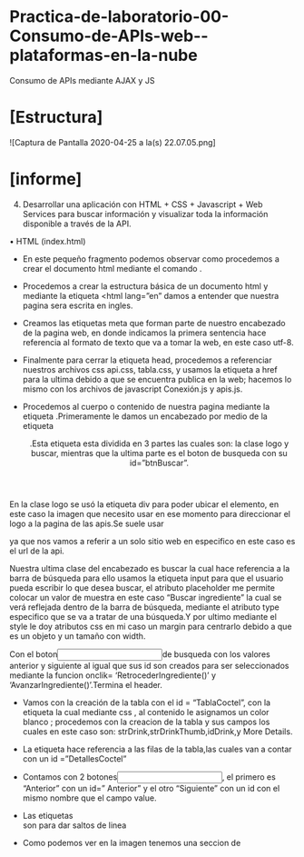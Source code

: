 # Practica-de-laboratorio-00-Consumo-de-APIs-web--plataformas-en-la-nube
Consumo de APIs mediante AJAX y JS
# [Estructura]
![Captura de Pantalla 2020-04-25 a la(s) 22.07.05.png]
# [informe]
4. Desarrollar una aplicación con HTML + CSS + Javascript + Web Services para buscar información y visualizar toda la información disponible a través de la API.

•	HTML (index.html)

 

- En este pequeño fragmento podemos observar como procedemos a crear el documento html mediante el comando <!DOCYPE html>.

- Procedemos a crear la estructura básica de un documento html y mediante la etiqueta <html lang=”en” damos a entender que nuestra pagina sera escrita en ingles.

- Creamos las etiquetas meta que forman parte de nuestro encabezado de la pagina web, en donde indicamos la primera sentencia hace referencia al formato de texto que va a tomar la web, en este caso utf-8.

- Finalmente para cerrar la etiqueta head, procedemos a referenciar nuestros archivos css api.css, tabla.css, y usamos la etiqueta a href para la ultima debido a que se encuentra publica en la web; hacemos lo mismo con los archivos de javascript Conexión.js y apis.js.

- Procedemos al cuerpo o contenido de nuestra pagina mediante la etiqueta <body>.Primeramente le damos un encabezado por medio de la etiqueta <header>.Esta etiqueta esta dividida en 3 partes las cuales son: la clase logo y buscar, mientras que la ultima parte es el boton de busqueda con su id=”btnBuscar”.

En la clase logo se usó la etiqueta div para poder ubicar el elemento, en este caso la imagen que necesito usar en ese momento para direccionar el logo a la pagina de las apis.Se suele usar <nav> ya que nos vamos a referir a un solo sitio web en especifico en este caso es el url de la api.

Nuestra ultima clase del encabezado es buscar la cual hace referencia a la barra de búsqueda para ello usamos la etiqueta input para que el usuario pueda escribir lo que desea buscar, el atributo placeholder me permite colocar un valor de muestra en este caso “Buscar ingrediente” la cual se verá reflejada dentro de la barra de búsqueda, mediante el atributo type especifico que se va a tratar de una búsqueda.Y por ultimo mediante el style le doy atributos css en mi caso un margin para centrarlo debido a que es un objeto y un tamaño con width.

Con el boton<input type=”button” >de busqueda  con los valores anterior y siguiente al igual que sus id son creados para ser seleccionados mediante la funcion onclik= ‘RetrocederIngrediente()’ y ‘AvanzarIngrediente()’.Termina el header.


 
 
-	Vamos con la creación de la tabla  con el id = “TablaCoctel”, con la etiqueta <thead> la cual mediante css , al contenido le asignamos un color blanco ; procedemos con la creacion de la tabla <tr> y sus campos <th> los cuales en este caso son: strDrink,strDrinkThumb,idDrink,y More Details.
-	La etiqueta <tbody> hace referencia a las filas de la tabla,las cuales van a contar con un id =”DetallesCoctel”
-	Contamos con 2 botones<input type=”button”>, el primero es “Anterior” con un id=” Anterior” y el otro “Siguiente” con un id con el mismo nombre que el campo value.
-	Las etiquetas <br> son para dar saltos de linea
-	Como podemos ver en la imagen tenemos una seccion de <script> la cual nos sirve para la base de datos el cual esta referenciado con un link .

-	El otro script es para la tabla y su comportamiento con el uso de javascript  en donde leemos nuestra tabla 
-	Ocupe una etiqueta de texto <h2> debido a que quiero dar un titulo de informacion , el cual tiene un id=”sectionB”
-	Ya por ultimo vamos con el pie de pagina <footer> el cual tiene las etiquetas p donde colocamos derechos de autor, ultima actualizacion de la pagina , fecha y hora.Todos estos textos lo colocamos con un estilo justificadoTermina el body y el html.

•	CSS (api.css)
  

-	Dentro de la etiquta html lo unico que hacemos es darle un color de fondo a nuestra pagina html.
-	Con el .logo llamamos a la clase logo , la cual va a estar colocada al lado izquierdo del header.
-	Dentro de la etiqueta header colocamos un color,le damos un alto de 100px y con un margen de lo alto en -6px.
-	Para las etiquetas input y labels ocupada en botones y textos descriptivos lo unico que le decimos es que no va a ser colocado ni en la derecha , ni en la izquierda.Como ultimo parametro nos dice que su ancho va a ser de 100px.
-	Al cuerpo<body> le agregaremos un color de fondo.
-	Al selector button le damos un espaciado de 0.

-	Al boton <input> le decimos que va a tener un ancho de 150px y un margen a la izquierda de 40px.

-	Tenemos las propiedades del footer o pie de pagina modificamos su color de fondo mediante el backgound,el espaciado mediante el padding , el margen superior (margin-top),y los bordes: border-top el cual tomo un grosor de 2px con un color negro,el color ; el cual hace referencia a los bordes.

-	Por ultimo la propiedad color hace referencia al color de las etiquetas <p> , osea el texto.

-	La seccion B hace referencia al espacio donde se van a visualizar los detalles de la api.Esta seccion contiene propiedades de margenes superiores,bordes,espaciado,backgroud,alineacion de texto.

•	CSS (tabla.css)
 
-	La etiqueta table va a tener un color blanco en su contenido
-	El borde va a tomar la propiedad de collapse
-	Va a estar alineado al centro 
-	Y va a estar con un margen superior de 65px
-	Para las etiquetas th y td que hace referencia a los campos y filas va a tener un borde solido de color negro con un grosor de 3px, ademas de contar con un espaciado de 75px;

•	 JAVASCRIPT(paginacion.js)

 
-	Creamos una funcion CargarCoctel() mandamos el parametro name y con el $._get obtenemos la url de la api , mediante la funcion rawdatos como su nombre lo dice colocamos las filas y las pasamos a json , y ya para finalizar las leemos en la tabla mediante el uso de un for .y con el innerHTML lo mostramos dentro de nuestro index.html.
•	JAVASCRIPT(apis.js)
 
-	Creamos las variables a usar en la paginación como el total de las paginas , la pagina actual que inicia en 1.Ademas de ello cresmos un vector global de paginas y una variable index para las paginas la cual inicia en 0.
-	Por otro lado tambien creamos una variable para ingresar nuestro ingrediente a buscar .
 
-	Creamos nuestra primera funcion la cual es BuscarCoctel() , donde obtenemos el valor ingresado mediante la propiedad getElementByID 
-	Imprimimos en consola 
-	Y creamos una variable llamada url donde vamos a guardar el enlace de nuestra api , concatenandolo con el valor ingresado por el usuario.
-	Llamamos a nuestro metodo ajax y le pasamos como parametro la url para que proceda a realizar la busqueda.

-	Creamos nuestra segunda funcion la cual es la funcion Ajax en la cual creamos una variable ing donde mediante la propiedad getElementBy donde recuperamos el valor ingresado en la barra de busqueda;creamos una variable detalles donde vamos almacenar los datos recuperados de la api
-	Procedemos a preguntar si nuestra variable de ingrediente es igual a vacio, de serlo me manda una alerta indicandome que el campo esta vacio , sino aplica ajax y transforma el texto a formato json .
-	Al campo de paginas totales , indico que va a ser igual al tamaño de los datos de la api.Declaramos que nuestras paginas totales van a estar dividida para 10.
-	Creamos una variable que se va a llamar parteEntera la cual va a tomar solo los enteros de nuestro total.Creamos otra variable denominada parteDecimal la cual va a estar formada por el numero de items que vamos a querer por pagina, multiplicado por el resultado de la rersta entre las paginas totales – parte entera.
-	Creamos 2 vectores uno para las paginas y otra para los items de cada pagina.Añadimos un contador inicializado en 0
-	Recorremos un for(i)en la cual nos va a sacar los pares es decir cuantas paginas de 10 items en este caso vamos a obtener.
-	Recorremos otro for(j) la cual va a sacar la diferencia de paginas que nos falten y que no son pares.
-	Hacemos un push que vendria siendo como un append de los items 
-	Hacemos globales al index y a las paginas tambien.
-	Por ultimo llamamos a las funciones de Botones() y a mostrar resultados ()
 

-	La funcion de mostrarResultados lo que hacemos es crear una variable local llamada items a la cual le vamos a dar la equivalencia de un vector paginas con sus respectivos items
-	Crearemos otra variable detalles donde cargaremos los datos de la api 
-	Por ultimo en el for insertamos los datos de la api en tablas
-	Y lo visualizamos mediante la propiedad innerHTML.

 
-	Volvemos a usar ajax para recuperar datos de la api pero a diferencia del primero que fue a traves de los ingredientes que contenia el coctel lo vamos ha realizar directamente desde el id , con el fin de localizar mas informacion acerca del coctel.

 

-	Ya por ultimo procedemos a crear nuestras funciones para avazar entre cada pagina ; estas funciones son Botones() en la cual le decimos cuando detenerse con los botones 
-	Y la funcion Avanzar y retroceder ingrediente en la cual llamamos a la funcion botones y mostrar resultados; y mediante el indexActual avanzar con ++ y retroceder con --;



## Copyright and License

Copyright 2020 @Kevin Godoy. Code released under the [API](https://www.thecocktaildb.com/api.php) license.
